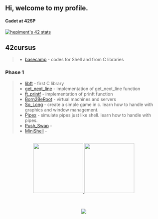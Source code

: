 ## Hi, welcome to my profile.
#### Cadet at 42SP
[![hepiment's 42 stats](https://badge42.vercel.app/api/v2/cl83crh8z00840hl0gft9wzjy/stats?cursusId=21&coalitionId=piscine)](https://github.com/JaeSeoKim/badge42)
## 42cursus
>- [basecamp](https://github.com/hpcavalcante/42-Basecamp) - codes for Shell and from C libraries
### Phase 1
>- [libft](https://github.com/hpcavalcante/42-School-Libft) - first C library
>- [get_next_line](https://github.com/hpcavalcante/42-School-GNL) - implementation of get_next_line function 
>- [ft_printf](https://github.com/hpcavalcante/42-School-Ftprintf) - implementation of prinft function 
>- [Born2BeRoot](https://github.com/hpcavalcante/42-School-Born2beroot) - virtual machines and servers 
>- [So_Long](https://github.com/hpcavalcante/42-School-So_Long) - create a simple game in c. learn how to handle with graphics and window management. 
>- [Pipex](https://github.com/hpcavalcante/42-School-Pipex) - simulate pipes just like shell. learn how to handle with pipes. 
>- [Push_Swap](https://github.com/hpcavalcante/42-School-Push_Swap) - 
>- [MiniShell](https://github.com/hpcavalcante/42-School-Minishell) -
<br>
<div align="center">
  <a href="https://github.com/hpcavalcante">
  <img height="160em" src="https://github-readme-stats.vercel.app/api?username=hpcavalcante&show_icons=true&theme=tokyonight&include_all_commits=true&count_private=true"/>
  <img height="160em" src="https://github-readme-stats.vercel.app/api/top-langs/?username=hpcavalcante&layout=compact&langs_count=7&theme=tokyonight"/>
</div>
<br>
<br/>


<p align = "center">
  <img src = "https://github-readme-streak-stats.herokuapp.com?user=hpcavalcante&theme=tokyonight&hide_border=true&include_all_commits=true&line_height=27">
</p>
